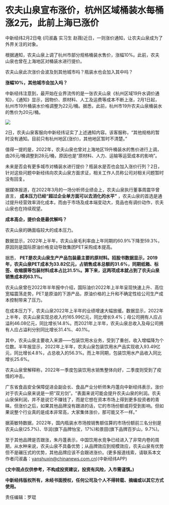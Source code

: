 # 农夫山泉宣布涨价，杭州区域桶装水每桶涨2元，此前上海已涨价

中新经纬2月2日电 (闫淑鑫 实习生 赵薇)近日，一则涨价通知，让农夫山泉成为了外界关注的对象。

根据通知，农夫山泉上调了杭州市部分规格桶装水售价，涨幅10%。此前，农夫山泉也曾在上海地区对桶装水进行提价。

农夫山泉此次涨价会波及到其他城市吗？瓶装水也会加入其中吗？

**涨幅10%，其他城市会加入吗？**

中新经纬注意到，最开始在业界流传的是一张农夫山泉《杭州区域19升水调价通知》，《通知》显示，因物价、原材料、人工及运费等成本不断上涨，2月1日起，杭州市19升桶装水价格调整为22元/桶。据悉，此前，杭州市19升农夫山泉桶装水的售价为20元/桶。

![](https://inews.gtimg.com/newsapp_bt/0/15639763411/1000)

2日，农夫山泉客服向中新经纬证实了上述通知内容。该客服称，“其他规格的暂时没有通知。目前只有杭州地区(涨价)，其他地区暂时不清楚。”

值得一提的是，2022年，农夫山泉也曾对上海地区19升桶装水的售价进行上调，由26元/桶调整到28元/桶，原因也是“原材料、人力、运输等运营成本的影响”。

未来是否会有更多城市对桶装水进行提价？瓶装水是否也会加入涨价行列？2日，针对这些问题中新经纬向农夫山泉方面求证，相关工作人员称公司对相关问题暂时没有回复。

据媒体报道，在2022年3月的一场分析师业绩会上，农夫山泉执行董事周震华曾直言， **成本压力已经“超过企业单方面可以去消化的水平”**
，农夫山泉的首选是通过提升经营效率消化成本，而由于市场及成本端变动大，竞品也有调价动作，农夫山泉也在持续观望。

**成本高企，提价会是最优解吗？**

农夫山泉的确面临较大的成本压力。

数据显示，2022年上半年，农夫山泉毛利率由上年同期的60.9%下降至59.3%，原因则是国际原油价格变动导致集团PET采购成本提高。

据悉，
**PET是农夫山泉生产产品包装最主要的原材料。招股书数据显示，2019年，农夫山泉PET成本为33.82亿元，占销售成本总额的31.6%，同期纸箱、标签、收缩膜等包装材料成本占比31.5%。算下来，这两项成本就占到了农夫山泉销售成本的63.1%。**

农夫山泉曾在2022年半年报中介绍，国际油价2022年上半年呈现快速上升、高位宽幅震荡走势，PET是原油的下游产品，原油价格的上升和不确定性给公司生产成本控制带来了压力。

在成本压力下，农夫山泉2022年上半年的业绩增速大幅放缓。数据显示，2022年上半年，农夫山泉实现总收入约165.99亿元，同比增长9.4%；母公司拥有人应占溢利46.08亿元，同比增长14.8%。而2021年上半年，农夫山泉总收入及母公司拥有人应占溢利分别同比增长31.4%、40.1%。

其中，农夫山泉主要收入来源——包装饮用水业务，受到了重创，收入增幅降为个位数。半年报显示，2022年上半年，农夫山泉包装饮用水产品实现收入93.49亿元，同比增长4.8%，占总收入的56.3%。而上年同期，包装饮用水产品收入同比增长25.6%。

农夫山泉曾解释称，2022年一季度包装饮用水销售整体向好，二季度则受到了疫情的冲击。

广东省食品安全保障促进会副会长、食品产业分析师朱丹蓬向中新经纬表示，涨价对于农夫山泉来说是一把“双刃剑”。“表面来说可能会提升农夫山泉的利润。农夫山泉保利润，并不是说它不赚钱了，而是它想在资本市场上得到更多投资者的青睐。但涨价之后，如果其他品牌没有跟进的话，它的市场份额或将受到影响。但如果说整个行业真的是成本非常高，大家集体涨价，那可能又不一样。”

据英敏特数据，2022年，国内瓶装水市场按销售额估算的市场份额前三名分别是农夫山泉(25.7%)、华润(旗下品牌怡宝，17%)和景田(旗下品牌百岁山，9.7%)。

至于其他品牌是否跟涨，朱丹蓬表示，中国饮用水竞争已经进入了非常内卷的周期，从水种来说，农夫山泉不具备优势；从品牌效应到规模效应，农夫山泉有优势但不是碾压式的优势，其他品牌应该不会跟进涨价。(更多报道线索，请联系本文作者闫淑鑫：yanshuxin@chinanews.com.cn)(中新经纬APP)

**(文中观点仅供参考，不构成投资建议，投资有风险，入市需谨慎。)**

**中新经纬版权所有，未经书面授权，任何公司及个人不得转载、摘编或以其它方式使用。**

责任编辑：罗琨

